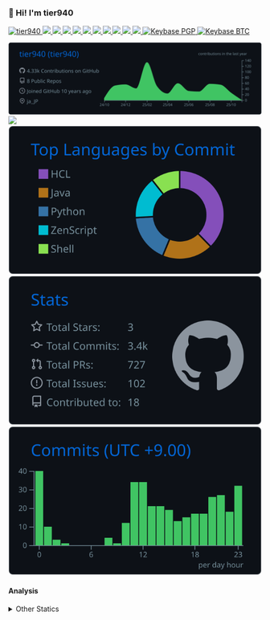 ### 👋 Hi! I'm tier940

<p align="left"> 
  <a href="https://github.com/tier940/tier940/">
    <img src="https://komarev.com/ghpvc/?username=tier940" alt="tier940" />
  </a>
  <a href="http://twitter.com/tier940">
    <img height="20" src="https://img.shields.io/twitter/follow/tier940?label=Twitter&logo=twitter&style=flat" />
  </a>
  <a href="https://github.com/tier940">
    <img height="20" src="https://img.shields.io/github/followers/tier940?label=follow&logo=github&style=flat" />
  </a>
  <a href="https://www.reddit.com/user/tier940">
    <img height="20" src="https://img.shields.io/reddit/user-karma/combined/tier940?label=Reddit&logo=reddit&style=flat" />
  </a>
  <a href="https://stackoverflow.com/users/17317833/tier940">
    <img height="20" src="https://img.shields.io/stackexchange/stackoverflow/r/17317833?label=StackOverflow&logo=stack-overflow&style=flat" />
  </a>
  <a href="https://zenn.dev/tier940">
    <img height="20" src="https://zenn.badge.nikaera.com/s/tier940/likes" />
  </a>
  <a href="https://zenn.dev/tier940">
    <img height="20" src="https://zenn.badge.nikaera.com/s/tier940/followers" />
  </a>
  <a href="https://zenn.dev/tier940">
    <img height="20" src="https://zenn.badge.nikaera.com/s/tier940/articles" />
  </a>
  <a href="http://qiita.com/tier940">
    <img height="20" src="https://qiita-badge.apiapi.app/s/tier940/posts.svg" />
  </a>
  <a href="http://qiita.com/tier940">
    <img height="20" src="https://qiita-badge.apiapi.app/s/tier940/contributions.svg" />
  </a>
  <a href="https://github.com/tier940/tier940/">
    <img height="20" src="https://github.com/tier940/tier940/actions/workflows/main.yml/badge.svg" />
  </a>
  <a href="https://keybase.io/tier940">
    <img alt="Keybase PGP" src="https://img.shields.io/keybase/pgp/tier940">
  </a>
  <a href="https://keybase.io/tier940">
    <img alt="Keybase BTC" src="https://img.shields.io/keybase/btc/tier940">
  </a>
</p>

[![](https://raw.githubusercontent.com/tier940/tier940/main/profile-summary-card-output/github_dark/0-profile-details.svg)](https://github.com/vn7n24fzkq/github-profile-summary-cards)
[![](https://raw.githubusercontent.com/tier940/tier940/main/profile-summary-card-output/github_dark/1-repos-per-language.svg)](https://github.com/vn7n24fzkq/github-profile-summary-cards) [![](https://raw.githubusercontent.com/tier940/tier940/main/profile-summary-card-output/github_dark/2-most-commit-language.svg)](https://github.com/vn7n24fzkq/github-profile-summary-cards)
[![](https://raw.githubusercontent.com/tier940/tier940/main/profile-summary-card-output/github_dark/3-stats.svg)](https://github.com/vn7n24fzkq/github-profile-summary-cards) [![](https://raw.githubusercontent.com/tier940/tier940/main/profile-summary-card-output/github_dark/4-productive-time.svg)](https://github.com/vn7n24fzkq/github-profile-summary-cards)


#### Analysis
<!-- <img height="150" src="https://github.com/tier940/tier940/blob/master/images/stat.svg" alt="Alternative Text"/> -->

<details>
  <summary>Other Statics</summary>
  <!--START_SECTION:waka-->
![Code Time](http://img.shields.io/badge/Code%20Time-3%2C191%20hrs%2059%20mins-blue)

**🐱 My GitHub Data** 

> 📦 23.2 kB Used in GitHub's Storage 
 > 
> 💼 Opted to Hire
 > 
> 📜 11 Public Repositories 
 > 
> 🔑 2 Private Repositories 
 > 
**I'm an Early 🐤** 

```text
🌞 Morning                1608 commits        ████░░░░░░░░░░░░░░░░░░░░░   15.59 % 
🌆 Daytime                3792 commits        █████████░░░░░░░░░░░░░░░░   36.76 % 
🌃 Evening                3818 commits        █████████░░░░░░░░░░░░░░░░   37.01 % 
🌙 Night                  1098 commits        ███░░░░░░░░░░░░░░░░░░░░░░   10.64 % 
```
📅 **I'm Most Productive on Saturday** 

```text
Monday                   995 commits         ██░░░░░░░░░░░░░░░░░░░░░░░   09.65 % 
Tuesday                  1774 commits        ████░░░░░░░░░░░░░░░░░░░░░   17.20 % 
Wednesday                1213 commits        ███░░░░░░░░░░░░░░░░░░░░░░   11.76 % 
Thursday                 1179 commits        ███░░░░░░░░░░░░░░░░░░░░░░   11.43 % 
Friday                   1325 commits        ███░░░░░░░░░░░░░░░░░░░░░░   12.84 % 
Saturday                 2025 commits        █████░░░░░░░░░░░░░░░░░░░░   19.63 % 
Sunday                   1805 commits        ████░░░░░░░░░░░░░░░░░░░░░   17.50 % 
```


📊 **This Week I Spent My Time On** 

```text
🕑︎ Time Zone: Asia/Tokyo

💬 Programming Languages: 
Other                    28 hrs 37 mins      ██████████████████░░░░░░░   70.43 % 
Java                     3 hrs 51 mins       ██░░░░░░░░░░░░░░░░░░░░░░░   09.51 % 
JSON                     2 hrs 43 mins       ██░░░░░░░░░░░░░░░░░░░░░░░   06.71 % 
Python                   2 hrs 37 mins       ██░░░░░░░░░░░░░░░░░░░░░░░   06.47 % 
Markdown                 37 mins             ░░░░░░░░░░░░░░░░░░░░░░░░░   01.52 % 

🔥 Editors: 
Edge                     27 hrs 13 mins      █████████████████░░░░░░░░   66.99 % 
VS Code                  10 hrs 38 mins      ███████░░░░░░░░░░░░░░░░░░   26.17 % 
Intellijidea             2 hrs 46 mins       ██░░░░░░░░░░░░░░░░░░░░░░░   06.84 % 

💻 Operating System: 
Windows                  34 hrs 6 mins       █████████████████████░░░░   83.90 % 
Linux                    6 hrs 32 mins       ████░░░░░░░░░░░░░░░░░░░░░   16.10 % 
```

**I Mostly Code in Java** 

```text
Java                     13 repos            ███████████░░░░░░░░░░░░░░   43.33 % 
ZenScript                3 repos             ██░░░░░░░░░░░░░░░░░░░░░░░   10.00 % 
HTML                     2 repos             ██░░░░░░░░░░░░░░░░░░░░░░░   06.67 % 
Shell                    2 repos             ██░░░░░░░░░░░░░░░░░░░░░░░   06.67 % 
Dockerfile               1 repo              █░░░░░░░░░░░░░░░░░░░░░░░░   03.33 % 
```



**Timeline**

![Lines of Code chart](https://raw.githubusercontent.com/tier940/tier940/main/assets/bar_graph.png)


 Last Updated on 03/02/2024 00:54:21 UTC
<!--END_SECTION:waka-->
</details>
